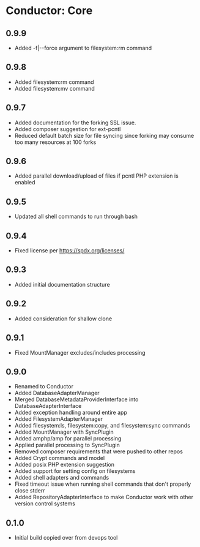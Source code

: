 Conductor: Core
===============

## 0.9.9
- Added -f|--force argument to filesystem:rm command

## 0.9.8
- Added filesystem:rm command
- Added filesystem:mv command

## 0.9.7
- Added documentation for the forking SSL issue.
- Added composer suggestion for ext-pcntl
- Reduced default batch size for file syncing since forking may consume too many
  resources at 100 forks

## 0.9.6
- Added parallel download/upload of files if pcntl PHP extension is enabled

## 0.9.5
- Updated all shell commands to run through bash

## 0.9.4
- Fixed license per https://spdx.org/licenses/

## 0.9.3
- Added initial documentation structure
 
## 0.9.2
- Added consideration for shallow clone

## 0.9.1
- Fixed MountManager excludes/includes processing

## 0.9.0
- Renamed to Conductor
- Added DatabaseAdapterManager
- Merged DatabaseMetadataProviderInterface into DatabaseAdapterInterface
- Added exception handling around entire app
- Added FilesystemAdapterManager
- Added filesystem:ls, filesystem:copy, and filesystem:sync commands
- Added MountManager with SyncPlugin
- Added amphp/amp for parallel processing
- Applied parallel processing to SyncPlugin
- Removed composer requirements that were pushed to other repos
- Added Crypt commands and model
- Added posix PHP extension suggestion
- Added support for setting config on filesystems
- Added shell adapters and commands
- Fixed timeout issue when running shell commands that don't properly close stderr
- Added RepositoryAdapterInterface to make Conductor work with other version control systems

## 0.1.0
- Initial build copied over from devops tool
